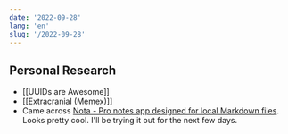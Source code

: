 ```yaml
---
date: '2022-09-28'
lang: 'en'
slug: '/2022-09-28'
---
```


## Personal Research

- [[UUIDs are Awesome]]
- [[Extracranial (Memex)]]
- Came across [Nota - Pro notes app designed for local Markdown files](https://nota.md/). Looks pretty cool. I'll be trying it out for the next few days.
